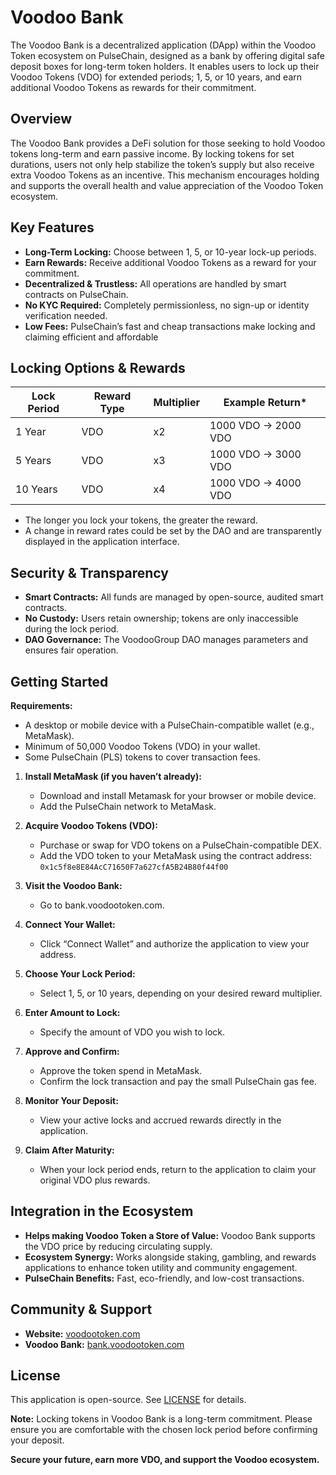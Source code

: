 # Voodoo Bank

The Voodoo Bank is a decentralized application (DApp) within the Voodoo Token ecosystem on PulseChain, designed as a bank by offering digital safe deposit boxes for long-term token holders. It enables users to lock up their Voodoo Tokens (VDO) for extended periods; 1, 5, or 10 years, and earn additional Voodoo Tokens as rewards for their commitment.

## Overview

The Voodoo Bank provides a DeFi solution for those seeking to hold Voodoo tokens long-term and earn passive income. By locking tokens for set durations, users not only help stabilize the token’s supply but also receive extra Voodoo Tokens as an incentive. This mechanism encourages holding and supports the overall health and value appreciation of the Voodoo Token ecosystem.

## Key Features

- **Long-Term Locking:** Choose between 1, 5, or 10-year lock-up periods.
- **Earn Rewards:** Receive additional Voodoo Tokens as a reward for your commitment.
- **Decentralized & Trustless:** All operations are handled by smart contracts on PulseChain.
- **No KYC Required:** Completely permissionless, no sign-up or identity verification needed.
- **Low Fees:** PulseChain’s fast and cheap transactions make locking and claiming efficient and affordable

## Locking Options & Rewards


| Lock Period | Reward Type | Multiplier | Example Return*           |
|-------------|-------------|------------|---------------------------|
| 1 Year      | VDO         | x2         | 1000 VDO → 2000 VDO       |
| 5 Years     | VDO         | x3         | 1000 VDO → 3000 VDO       |
| 10 Years    | VDO         | x4         | 1000 VDO → 4000 VDO       |


- The longer you lock your tokens, the greater the reward.
- A change in reward rates could be set by the DAO and are transparently displayed in the application interface.

## Security & Transparency

- **Smart Contracts:** All funds are managed by open-source, audited smart contracts.
- **No Custody:** Users retain ownership; tokens are only inaccessible during the lock period.
- **DAO Governance:** The VoodooGroup DAO manages parameters and ensures fair operation.

## Getting Started

**Requirements:**
- A desktop or mobile device with a PulseChain-compatible wallet (e.g., MetaMask).
- Minimum of 50,000 Voodoo Tokens (VDO) in your wallet.
- Some PulseChain (PLS) tokens to cover transaction fees.


1. **Install MetaMask (if you haven’t already):**
   - Download and install Metamask for your browser or mobile device.
   - Add the PulseChain network to MetaMask.

2. **Acquire Voodoo Tokens (VDO):**
   - Purchase or swap for VDO tokens on a PulseChain-compatible DEX.
   - Add the VDO token to your MetaMask using the contract address:  
     `0x1c5f8e8E84AcC71650F7a627cfA5B24B80f44f00`

3. **Visit the Voodoo Bank:**
   - Go to bank.voodootoken.com.

4. **Connect Your Wallet:**
   - Click “Connect Wallet” and authorize the application to view your address.

5. **Choose Your Lock Period:**
   - Select 1, 5, or 10 years, depending on your desired reward multiplier.

6. **Enter Amount to Lock:**
   - Specify the amount of VDO you wish to lock.

7. **Approve and Confirm:**
   - Approve the token spend in MetaMask.
   - Confirm the lock transaction and pay the small PulseChain gas fee.

8. **Monitor Your Deposit:**
   - View your active locks and accrued rewards directly in the application.

9. **Claim After Maturity:**
   - When your lock period ends, return to the application to claim your original VDO plus rewards.

## Integration in the Ecosystem

- **Helps making Voodoo Token a Store of Value:** Voodoo Bank supports the VDO price by reducing circulating supply.
- **Ecosystem Synergy:** Works alongside staking, gambling, and rewards applications to enhance token utility and community engagement.
- **PulseChain Benefits:** Fast, eco-friendly, and low-cost transactions.

## Community & Support

- **Website:** [voodootoken.com](https://www.voodootoken.com)
- **Voodoo Bank:** [bank.voodootoken.com](bank.voodootoken.com)

## License

This application is open-source. See [LICENSE](LICENSE) for details.

**Note:** Locking tokens in Voodoo Bank is a long-term commitment. Please ensure you are comfortable with the chosen lock period before confirming your deposit.

**Secure your future, earn more VDO, and support the Voodoo ecosystem.**
